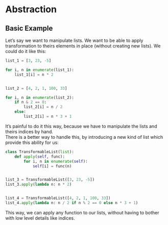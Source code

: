 # Abstraction

## Basic Example

Let’s say we want to manipulate lists. We want to be able to apply transformation to
theirs elements in place (without creating new lists). We could do it like this:

```python
list_1 = [3, 23, -5]

for i, n in enumerate(list_1):
    list_1[i] = n * 2


list_2 = [4, 2, 1, 100, 33]

for i, n in enumerate(list_2):
    if n & 2 == 0:
        list_2[i] = n / 2
    else:
        list_2[i] = n * 3 + 1
```

It’s painful to do it this way, because we have to manipulate the lists and theirs
indices by hand.  
There is a better way to handle this, by introducing a new kind of list which provide
this ability for us:

```python
class TransformableList(list):
    def apply(self, func):
        for i, n in enumerate(self):
            self[i] = func(n)


list_3 = TransformableList([3, 23, -5])
list_3.apply(lambda n: n * 2)


list_4 = TransformableList([4, 2, 1, 100, 33])
list_4.apply(lambda n: n / 2 if n % 2 == 0 else n * 3 + 1)
```

This way, we can apply any function to our lists, without having to bother with low level 
details like indices.
